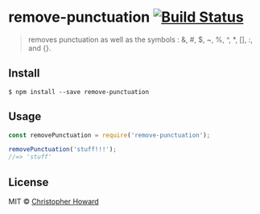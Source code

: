 # remove-punctuation [![Build Status](https://travis-ci.org/DerHowie/remove-special-chars.svg?branch=master)](https://travis-ci.org/DerHowie/remove-punctuation)

> removes punctuation as well as the symbols : &, #, $, ~, %, ^, *, [], :, and {}.


## Install

```
$ npm install --save remove-punctuation
```


## Usage

```js
const removePunctuation = require('remove-punctuation');

removePunctuation('stuff!!!');
//=> 'stuff'
```
## License

MIT © [Christopher Howard](http://christopher)
